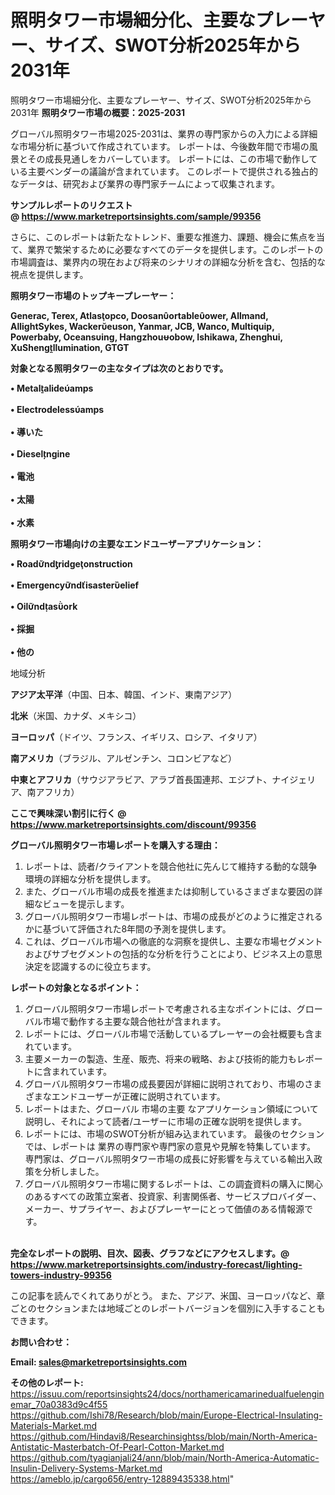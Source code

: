 # 照明タワー市場細分化、主要なプレーヤー、サイズ、SWOT分析2025年から2031年
照明タワー市場細分化、主要なプレーヤー、サイズ、SWOT分析2025年から2031年
<strong><b>照明タワー市場の概要：2025-2031</b></strong>

グローバル照明タワー市場2025-2031は、業界の専門家からの入力による詳細な市場分析に基づいて作成されています。 レポートは、今後数年間で市場の風景とその成長見通しをカバーしています。 レポートには、この市場で動作している主要ベンダーの議論が含まれています。 このレポートで提供される独占的なデータは、研究および業界の専門家チームによって収集されます。

<strong>サンプルレポートのリクエスト @ <a href=https://www.marketreportsinsights.com/sample/99356>https://www.marketreportsinsights.com/sample/99356</a></strong>

さらに、このレポートは新たなトレンド、重要な推進力、課題、機会に焦点を当て、業界で繁栄するために必要なすべてのデータを提供します。このレポートの市場調査は、業界内の現在および将来のシナリオの詳細な分析を含む、包括的な視点を提供します。

<strong>照明タワー市場のトップキープレーヤー：</strong>

<strong>Generac, Terex, Atlasopco, Doosanortableower, Allmand, AllightSykes, Wackereuson, Yanmar, JCB, Wanco, Multiquip, Powerbaby, Oceansing, Hangzhouobow, Ishikawa, Zhenghui, XuShengllumination, GTGT</strong>

<strong><b>対象となる照明タワーの主なタイプは次のとおりです。</b></strong>

<strong>• Metalalideamps<br><br>• Electrodelessamps<br><br>• 導いた<br><br>• Dieselngine<br><br>• 電池<br><br>• 太陽<br><br>• 水素</strong>

<strong><b>照明タワー市場向けの主要なエンドユーザーアプリケーション：</b></strong>

<strong>• Roadndridgeonstruction<br><br>• Emergencyndisasterelief<br><br>• Oilndasork<br><br>• 採掘<br><br>• 他の</strong>

 地域分析

<strong><b>アジア太平洋</b></strong>（中国、日本、韓国、インド、東南アジア）

<strong><b>北米</b></strong>（米国、カナダ、メキシコ）

<strong><b>ヨーロッパ</b></strong>（ドイツ、フランス、イギリス、ロシア、イタリア）

<strong><b>南アメリカ</b></strong>（ブラジル、アルゼンチン、コロンビアなど）

<strong><b>中東とアフリカ</b></strong>（サウジアラビア、アラブ首長国連邦、エジプト、ナイジェリア、南アフリカ）

<strong>ここで興味深い割引に行く @ <a href=https://www.marketreportsinsights.com/discount/99356>https://www.marketreportsinsights.com/discount/99356</a></strong>

<strong><b>グローバル照明タワー市場レポートを購入する理由：</b></strong>
<ol>
  <li>レポートは、読者/クライアントを競合他社に先んじて維持する動的な競争環境の詳細な分析を提供します。</li>
  <li>また、グローバル市場の成長を推進または抑制しているさまざまな要因の詳細なビューを提示します。</li>
  <li>グローバル照明タワー市場レポートは、市場の成長がどのように推定されるかに基づいて評価された8年間の予測を提供します。</li>
  <li>これは、グローバル市場への徹底的な洞察を提供し、主要な市場セグメントおよびサブセグメントの包括的な分析を行うことにより、ビジネス上の意思決定を認識するのに役立ちます。</li>
</ol>
<strong><b>レポートの対象となるポイント：</b></strong>
<ol>
  <li>グローバル照明タワー市場レポートで考慮される主なポイントには、グローバル市場で動作する主要な競合他社が含まれます。</li>
  <li>レポートには、グローバル市場で活動しているプレーヤーの会社概要も含まれています。</li>
  <li>主要メーカーの製造、生産、販売、将来の戦略、および技術的能力もレポートに含まれています。</li>
  <li>グローバル照明タワー市場の成長要因が詳細に説明されており、市場のさまざまなエンドユーザーが正確に説明されています。</li>
  <li>レポートはまた、グローバル 市場の主要 なアプリケーション領域について説明し、それによって読者/ユーザーに市場の正確な説明を提供します。</li>
  <li>レポートには、市場のSWOT分析が組み込まれています。 最後のセクションでは、レポートは 業界の専門家や専門家の意見や見解を特集しています。 専門家は、グローバル照明タワー市場の成長に好影響を与えている輸出入政策を分析しました。</li>
  <li>グローバル照明タワー市場に関するレポートは、この調査資料の購入に関心のあるすべての政策立案者、投資家、利害関係者、サービスプロバイダー、メーカー、サプライヤー、およびプレーヤーにとって価値のある情報源です。</li>
</ol><br>
<strong>完全なレポートの説明、目次、図表、グラフなどにアクセスします。@ <a href=https://www.marketreportsinsights.com/industry-forecast/lighting-towers-industry-99356>https://www.marketreportsinsights.com/industry-forecast/lighting-towers-industry-99356</a></strong>

この記事を読んでくれてありがとう。 また、アジア、米国、ヨーロッパなど、章ごとのセクションまたは地域ごとのレポートバージョンを個別に入手することもできます。

<strong><b>お問い合わせ：</b></strong>

<strong>Email: </strong><a href=mailto:sales@marketreportsinsights.com><strong>sales@marketreportsinsights.com</strong></a>

<strong>その他のレポート:</strong>
<br>
<a href=https://issuu.com/reportsinsights24/docs/northamericamarinedualfuelenginemar_70a0383d9c4f55>https://issuu.com/reportsinsights24/docs/northamericamarinedualfuelenginemar_70a0383d9c4f55</a>
<br>
<a href=https://github.com/Ishi78/Research/blob/main/Europe-Electrical-Insulating-Materials-Market.md>https://github.com/Ishi78/Research/blob/main/Europe-Electrical-Insulating-Materials-Market.md</a>
<br>
<a href=https://github.com/Hindavi8/Researchinsightss/blob/main/North-America-Antistatic-Masterbatch-Of-Pearl-Cotton-Market.md>https://github.com/Hindavi8/Researchinsightss/blob/main/North-America-Antistatic-Masterbatch-Of-Pearl-Cotton-Market.md</a>
<br>
<a href=https://github.com/tyagianjali24/ann/blob/main/North-America-Automatic-Insulin-Delivery-Systems-Market.md>https://github.com/tyagianjali24/ann/blob/main/North-America-Automatic-Insulin-Delivery-Systems-Market.md</a>
<br>
<a href=https://ameblo.jp/cargo656/entry-12889435338.html>https://ameblo.jp/cargo656/entry-12889435338.html</a>"
